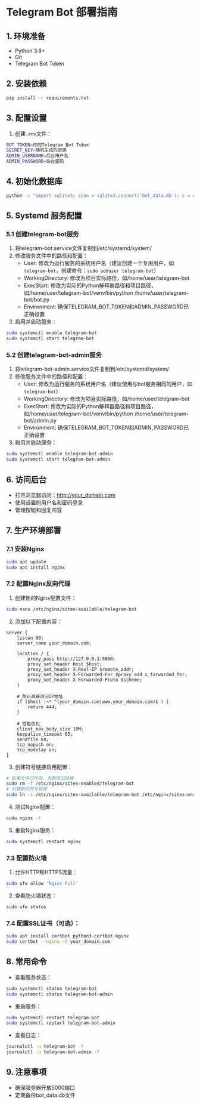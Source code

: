 # Telegram Bot 部署指南

## 1. 环境准备
- Python 3.8+
- Git
- Telegram Bot Token

## 2. 安装依赖
```bash
pip install -r requirements.txt
```

## 3. 配置设置
1. 创建`.env`文件：
```bash
BOT_TOKEN=你的Telegram Bot Token
SECRET_KEY=随机生成的密钥
ADMIN_USERNAME=后台用户名
ADMIN_PASSWORD=后台密码
```

## 4. 初始化数据库
```bash
python -c "import sqlite3; conn = sqlite3.connect('bot_data.db'); c = conn.cursor(); c.execute('CREATE TABLE IF NOT EXISTS buttons (id INTEGER PRIMARY KEY, text TEXT, response TEXT)'); conn.commit()"
```

## 5. Systemd 服务配置

### 5.1 创建telegram-bot服务
1. 将telegram-bot.service文件复制到/etc/systemd/system/
2. 修改服务文件中的路径和配置：
   - User: 修改为运行服务的系统用户名（建议创建一个专用用户，如`telegram-bot`，创建命令：`sudo adduser telegram-bot`）
   - WorkingDirectory: 修改为项目实际路径，如/home/user/telegram-bot
   - ExecStart: 修改为实际的Python解释器路径和项目路径，如/home/user/telegram-bot/venv/bin/python /home/user/telegram-bot/bot.py
   - Environment: 确保TELEGRAM_BOT_TOKEN和ADMIN_PASSWORD已正确设置
3. 启用并启动服务：
```bash
sudo systemctl enable telegram-bot
sudo systemctl start telegram-bot
```

### 5.2 创建telegram-bot-admin服务
1. 将telegram-bot-admin.service文件复制到/etc/systemd/system/
2. 修改服务文件中的路径和配置：
   - User: 修改为运行服务的系统用户名（建议使用与bot服务相同的用户，如`telegram-bot`）
   - WorkingDirectory: 修改为项目实际路径，如/home/user/telegram-bot
   - ExecStart: 修改为实际的Python解释器路径和项目路径，如/home/user/telegram-bot/venv/bin/python /home/user/telegram-bot/admin.py
   - Environment: 确保TELEGRAM_BOT_TOKEN和ADMIN_PASSWORD已正确设置
3. 启用并启动服务：
```bash
sudo systemctl enable telegram-bot-admin
sudo systemctl start telegram-bot-admin
```

## 6. 访问后台
- 打开浏览器访问：http://your_domain.com
- 使用设置的用户名和密码登录
- 管理按钮和回复内容

## 7. 生产环境部署

### 7.1 安装Nginx
```bash
sudo apt update
sudo apt install nginx
```

### 7.2 配置Nginx反向代理
1. 创建新的Nginx配置文件：
```bash
sudo nano /etc/nginx/sites-available/telegram-bot
```

2. 添加以下配置内容：
```nginx
server {
    listen 80;
    server_name your_domain.com;

    location / {
        proxy_pass http://127.0.0.1:5000;
        proxy_set_header Host $host;
        proxy_set_header X-Real-IP $remote_addr;
        proxy_set_header X-Forwarded-For $proxy_add_x_forwarded_for;
        proxy_set_header X-Forwarded-Proto $scheme;
    }

    # 防止直接访问IP地址
    if ($host !~* ^(your_domain.com|www.your_domain.com)$ ) {
        return 444;
    }

    # 性能优化
    client_max_body_size 10M;
    keepalive_timeout 65;
    sendfile on;
    tcp_nopush on;
    tcp_nodelay on;
}
```

3. 创建符号链接启用配置：
```bash
# 如果文件已存在，先删除旧链接
sudo rm -f /etc/nginx/sites-enabled/telegram-bot
# 创建新的符号链接
sudo ln -s /etc/nginx/sites-available/telegram-bot /etc/nginx/sites-enabled/
```

4. 测试Nginx配置：
```bash
sudo nginx -t
```

5. 重启Nginx服务：
```bash
sudo systemctl restart nginx
```

### 7.3 配置防火墙
1. 允许HTTP和HTTPS流量：
```bash
sudo ufw allow 'Nginx Full'
```

2. 查看防火墙状态：
```bash
sudo ufw status
```

### 7.4 配置SSL证书（可选）：
```bash
sudo apt install certbot python3-certbot-nginx
sudo certbot --nginx -d your_domain.com
```

## 8. 常用命令
- 查看服务状态：
```bash
sudo systemctl status telegram-bot
sudo systemctl status telegram-bot-admin
```

- 重启服务：
```bash
sudo systemctl restart telegram-bot
sudo systemctl restart telegram-bot-admin
```

- 查看日志：
```bash
journalctl -u telegram-bot -f
journalctl -u telegram-bot-admin -f
```

## 9. 注意事项
- 确保服务器开放5000端口
- 定期备份bot_data.db文件

